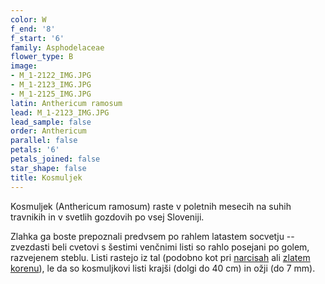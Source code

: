 ```yaml
---
color: W
f_end: '8'
f_start: '6'
family: Asphodelaceae
flower_type: B
image:
- M_1-2122_IMG.JPG
- M_1-2123_IMG.JPG
- M_1-2125_IMG.JPG
latin: Anthericum ramosum
lead: M_1-2123_IMG.JPG
lead_sample: false
order: Anthericum
parallel: false
petals: '6'
petals_joined: false
star_shape: false
title: Kosmuljek
---
```

Kosmuljek (Anthericum ramosum) raste v poletnih mesecih na suhih travnikih in v svetlih gozdovih po vsej Sloveniji. 

Zlahka ga boste prepoznali predvsem po rahlem latastem socvetju -- zvezdasti beli cvetovi s šestimi venčnimi listi so rahlo posejani po golem, razvejenem steblu. Listi rastejo iz tal (podobno kot pri [narcisah](../daffodils) ali [zlatem korenu](../Asphodelus(zlati_koren))), le da so kosmuljkovi listi krajši (dolgi do 40 cm) in ožji (do 7 mm).
